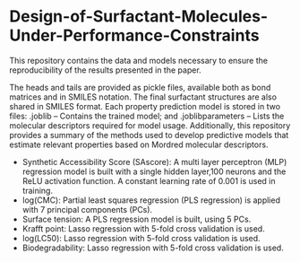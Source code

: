 # Design-of-Surfactant-Molecules-Under-Performance-Constraints
This repository contains the data and models necessary to ensure the reproducibility of the results presented in the paper.

The heads and tails are provided as pickle files, available both as bond matrices and in SMILES notation. The final surfactant structures are also shared in SMILES format.
Each property prediction model is stored in two files:
  .joblib – Contains the trained model; and
  .joblibparameters – Lists the molecular descriptors required for model usage.
Additionally, this repository provides a summary of the methods used to develop predictive models that estimate relevant properties based on Mordred molecular descriptors.
-	Synthetic Accessibility Score (SAscore): A multi layer perceptron (MLP) regression model is built with a single hidden layer,100 neurons and the ReLU activation function. A constant learning rate of 0.001 is used in training.  
-	log(CMC): Partial least squares regression (PLS regression) is applied with 7 principal components (PCs). 
-	Surface tension: A PLS regression model is built, using 5 PCs.
-	Krafft point: Lasso regression with 5-fold cross validation is used.
-	log(LC50): Lasso regression with 5-fold cross validation is used.
-	Biodegradability: Lasso regression with 5-fold cross validation is used.

